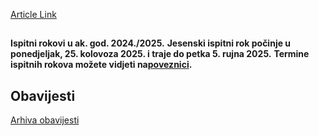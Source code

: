 [Article Link](https://www.fhs.hr/studenti/raspored_ispita)

## 
**Ispitni rokovi u ak. god. 2024./2025.**
**Jesenski ispitni rok počinje u ponedjeljak, 25. kolovoza 2025. i traje do petka 5. rujna 2025.**
**Termine ispitnih rokova možete vidjeti na[poveznici](https://www.fhs.unizg.hr/intranet_studenti/ispiti/pretraga_rokova).**
  

## Obavijesti
[Arhiva obavijesti](https://www.fhs.hr/studenti/raspored_ispita?@=21s91#news_132070 "Arhiva obavijesti")
